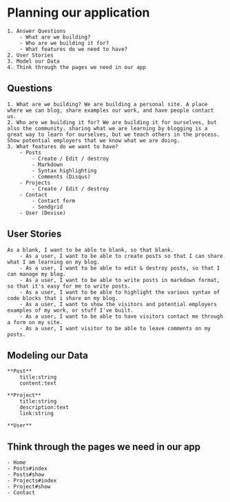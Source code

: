 # Planning our application
	1. Answer Questions
		- What are we building?
		- Who are we building it for?
		- What features do we need to have?
	2. User Stories
	3. Model our Data
	4. Think through the pages we need in our app

## Questions

	1. What are we building? We are building a personal site. A place where we can blog, share examples our work, and have people contact us.
	2. Who are we building it for? We are building it for ourselves, but also the community. sharing what we are learning by blogging is a great way to learn for ourselves, but we teach others in the process. Show potential employers that we know what we are doing.
	3. What features do we want to have?
		- Posts
			- Create / Edit / destroy
			- Markdown
			- Syntax highlighting
			- Comments (Disqus)
		- Projects
			- Create / Edit / destroy
		- Contact
			- Contact form
			- Sendgrid
		- User (Devise)

## User Stories

	As a blank, I want to be able to blank, so that blank.
		- As a user, I want to be able to create posts so that I can share what I am learning on my blog.
		- As a user, I want to be able to edit & destroy posts, so that I can manage my blog.
		- As a user, I want to be able to write posts in markdown format, so that it's easy for me to write posts.
		- As a user, I want to be able to highlight the various syntax of code blocks that i share on my blog.
		- As a user, I want to show the visitors and potential employers examples of my work, or stuff I've built.
		- As a user, I want to be able to have visitors contact me through a form on my site.
		- As a user, I want visitor to be able to leave comments on my posts.

## Modeling our Data

	**Post**
		title:string
		content:text

	**Project**
		title:string
		description:text
		link:string

	**User**

## Think through the pages we need in our app

	- Home
	- Posts#index
	- Posts#show
	- Projects#index
	- Project#show
	- Contact

